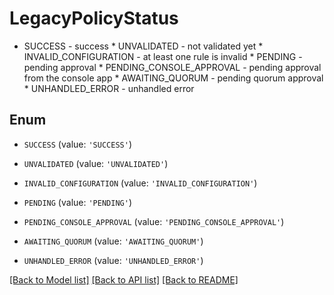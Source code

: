 # LegacyPolicyStatus

* SUCCESS - success * UNVALIDATED - not validated yet * INVALID_CONFIGURATION - at least one rule is invalid * PENDING - pending approval * PENDING_CONSOLE_APPROVAL - pending approval from the console app * AWAITING_QUORUM - pending quorum approval * UNHANDLED_ERROR - unhandled error 

## Enum

* `SUCCESS` (value: `'SUCCESS'`)

* `UNVALIDATED` (value: `'UNVALIDATED'`)

* `INVALID_CONFIGURATION` (value: `'INVALID_CONFIGURATION'`)

* `PENDING` (value: `'PENDING'`)

* `PENDING_CONSOLE_APPROVAL` (value: `'PENDING_CONSOLE_APPROVAL'`)

* `AWAITING_QUORUM` (value: `'AWAITING_QUORUM'`)

* `UNHANDLED_ERROR` (value: `'UNHANDLED_ERROR'`)

[[Back to Model list]](../README.md#documentation-for-models) [[Back to API list]](../README.md#documentation-for-api-endpoints) [[Back to README]](../README.md)


